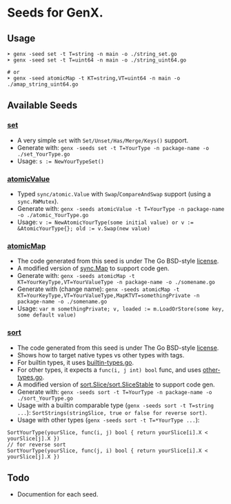 # Seeds for GenX.

## Usage
```
➤ genx -seed set -t T=string -n main -o ./string_set.go
➤ genx -seed set -t T=uint64 -n main -o ./string_uint64.go

# or
➤ genx -seed atomicMap -t KT=string,VT=uint64 -n main -o ./amap_string_uint64.go
```
## Available Seeds

### **[set](https://github.com/OneOfOne/genx/tree/master/seeds/set)**
* A very simple `set` with `Set/Unset/Has/Merge/Keys()` support.
* Generate with: `genx -seeds set -t T=YourType -n package-name -o ./set_YourType.go`
* Usage: `s := NewYourTypeSet()`

### **[atomicValue](https://github.com/OneOfOne/genx/tree/master/seeds/atomicValue)**
* Typed `sync/atomic.Value` with `Swap`/`CompareAndSwap` support (using a `sync.RWMutex`).
* Generate with: `genx -seeds atomicValue -t T=YourType -n package-name -o ./atomic_YourType.go`
* Usage: `v := NewAtomicYourType(some initial value) or v := &AtomicYourType{}; old := v.Swap(new value)`

### **[atomicMap](https://github.com/OneOfOne/genx/tree/master/seeds/atomicMap)**
* The code generated from this seed is under The Go BSD-style [license](https://github.com/OneOfOne/genx/tree/master/seeds/atomicMap/LICENSE).
* A modified version of [sync.Map](https://tip.golang.org/pkg/sync/#Map) to support code gen.
* Generate with: `genx -seeds atomicMap -t KT=YourKeyType,VT=YourValueType -n package-name -o ./somename.go`
* Generate with (change name): `genx -seeds atomicMap -t KT=YourKeyType,VT=YourValueType,MapKTVT=somethingPrivate -n package-name -o ./somename.go`
* Usage: `var m somethingPrivate; v, loaded := m.LoadOrStore(some key, some default value)`

### **[sort](https://github.com/OneOfOne/genx/tree/master/seeds/sort)**
* The code generated from this seed is under The Go BSD-style [license](https://github.com/OneOfOne/genx/tree/master/seeds/atomicMap/LICENSE).
* Shows how to target native types vs other types with tags.
* For builtin types, it uses [builtin-types.go](https://github.com/OneOfOne/genx/tree/master/seeds/sort/builtin-types.go).
* For other types, it expects a `func(i, j int) bool` func, and uses [other-types.go](https://github.com/OneOfOne/genx/tree/master/seeds/sort/other-types.go).
* A modified version of [sort.Slice/sort.SliceStable](https://tip.golang.org/pkg/sort/#Slice) to support code gen.
* Generate with: `genx -seeds sort -t T=YourType -n package-name -o ./sort_YourType.go`
* Usage with a builtin comparable type (`genx -seeds sort -t T=string ...`): `SortStrings(stringSlice, true or false for reverse sort)`.
* Usage with other types (`genx -seeds sort -t T=*YourType ...`):

```
SortYourType(yourSlice, func(i, j) bool { return yourSlice[i].X < yourSlice[j].X })
// for reverse sort
SortYourType(yourSlice, func(j, i) bool { return yourSlice[i].X < yourSlice[j].X })

```
## Todo

* Documention for each seed.
